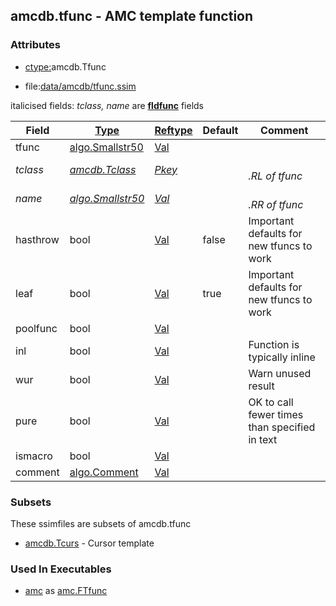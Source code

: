 ## amcdb.tfunc - AMC template function


### Attributes
<a href="#attributes"></a>
<!-- dev.mdmark  mdmark:MDSECTION  state:BEG_AUTO  param:Attributes -->
* [ctype:](/txt/ssimdb/dmmeta/ctype.md)amcdb.Tfunc

* file:[data/amcdb/tfunc.ssim](/data/amcdb/tfunc.ssim)

italicised fields: *tclass, name* are [**fldfunc**](/txt/ssim.md#fldfunc) fields

|Field|[Type](/txt/ssimdb/dmmeta/ctype.md)|[Reftype](/txt/ssimdb/dmmeta/reftype.md)|Default|Comment|
|---|---|---|---|---|
|tfunc|[algo.Smallstr50](/txt/protocol/algo/README.md#algo-smallstr50)|[Val](/txt/exe/amc/reftypes.md#val)|||
|*tclass*|*[amcdb.Tclass](/txt/ssimdb/amcdb/tclass.md)*|*[Pkey](/txt/exe/amc/reftypes.md#pkey)*||*<br>.RL of tfunc*|
|*name*|*[algo.Smallstr50](/txt/protocol/algo/README.md#algo-smallstr50)*|*[Val](/txt/exe/amc/reftypes.md#val)*||*<br>.RR of tfunc*|
|hasthrow|bool|[Val](/txt/exe/amc/reftypes.md#val)|false|Important defaults for new tfuncs to work|
|leaf|bool|[Val](/txt/exe/amc/reftypes.md#val)|true|Important defaults for new tfuncs to work|
|poolfunc|bool|[Val](/txt/exe/amc/reftypes.md#val)|||
|inl|bool|[Val](/txt/exe/amc/reftypes.md#val)||Function is typically inline|
|wur|bool|[Val](/txt/exe/amc/reftypes.md#val)||Warn unused result|
|pure|bool|[Val](/txt/exe/amc/reftypes.md#val)||OK to call fewer times than specified in text|
|ismacro|bool|[Val](/txt/exe/amc/reftypes.md#val)|||
|comment|[algo.Comment](/txt/protocol/algo/Comment.md)|[Val](/txt/exe/amc/reftypes.md#val)|||

<!-- dev.mdmark  mdmark:MDSECTION  state:END_AUTO  param:Attributes -->

### Subsets
<a href="#subsets"></a>
<!-- dev.mdmark  mdmark:MDSECTION  state:BEG_AUTO  param:Subsets -->
These ssimfiles are subsets of amcdb.tfunc

* [amcdb.Tcurs](/txt/ssimdb/amcdb/tcurs.md) - Cursor template 

<!-- dev.mdmark  mdmark:MDSECTION  state:END_AUTO  param:Subsets -->

### Used In Executables
<a href="#used-in-executables"></a>
<!-- dev.mdmark  mdmark:MDSECTION  state:BEG_AUTO  param:ImdbUses -->

* [amc](/txt/exe/amc/internals.md) as [amc.FTfunc](/txt/exe/amc/internals.md#amc-ftfunc)

<!-- dev.mdmark  mdmark:MDSECTION  state:END_AUTO  param:ImdbUses -->

